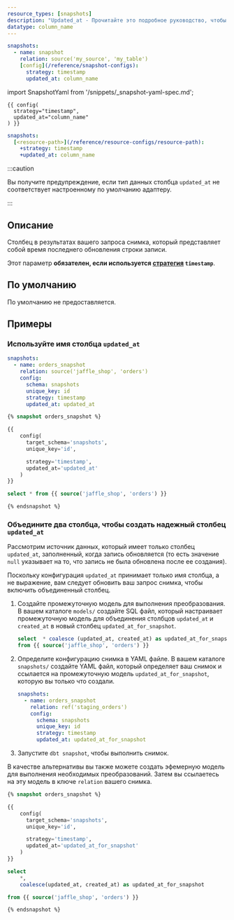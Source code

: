 ```yaml
---
resource_types: [snapshots]
description: "Updated_at - Прочитайте это подробное руководство, чтобы узнать о конфигурациях в dbt."
datatype: column_name
---
```



<VersionBlock firstVersion="1.9">

<File name="snapshots/snapshots.yml">

```yaml
snapshots:
  - name: snapshot
    relation: source('my_source', 'my_table')
    [config](/reference/snapshot-configs):
      strategy: timestamp
      updated_at: column_name
```
</File>
</VersionBlock>

<VersionBlock lastVersion="1.8">

import SnapshotYaml from '/snippets/_snapshot-yaml-spec.md';

<SnapshotYaml/>

<File name='snapshots/<filename>.sql'>

```jinja2
{{ config(
  strategy="timestamp",
  updated_at="column_name"
) }}

```

</File>
</VersionBlock>

<File name='dbt_project.yml'>

```yml
snapshots:
  [<resource-path>](/reference/resource-configs/resource-path):
    +strategy: timestamp
    +updated_at: column_name

```

</File>

<VersionBlock firstVersion="1.9">

:::caution

Вы получите предупреждение, если тип данных столбца `updated_at` не соответствует настроенному по умолчанию адаптеру.

:::

</VersionBlock>

## Описание
Столбец в результатах вашего запроса снимка, который представляет собой время последнего обновления строки записи.

Этот параметр **обязателен, если используется [стратегия](/reference/resource-configs/strategy) `timestamp`**.


## По умолчанию
По умолчанию не предоставляется.

## Примеры
### Используйте имя столбца `updated_at`

<VersionBlock firstVersion="1.9">

<File name="snapshots/orders_snapshot.yml">

```yaml
snapshots:
  - name: orders_snapshot
    relation: source('jaffle_shop', 'orders')
    config:
      schema: snapshots
      unique_key: id
      strategy: timestamp
      updated_at: updated_at

```
</File>
</VersionBlock>

<VersionBlock lastVersion="1.8">
<File name='snapshots/orders.sql'>

```sql
{% snapshot orders_snapshot %}

{{
    config(
      target_schema='snapshots',
      unique_key='id',

      strategy='timestamp',
      updated_at='updated_at'
    )
}}

select * from {{ source('jaffle_shop', 'orders') }}

{% endsnapshot %}

```

</File>
</VersionBlock>

### Объедините два столбца, чтобы создать надежный столбец `updated_at`
Рассмотрим источник данных, который имеет только столбец `updated_at`, заполненный, когда запись обновляется (то есть значение `null` указывает на то, что запись не была обновлена после ее создания).

Поскольку конфигурация `updated_at` принимает только имя столбца, а не выражение, вам следует обновить ваш запрос снимка, чтобы включить объединенный столбец.


<VersionBlock firstVersion="1.9">

1. Создайте промежуточную модель для выполнения преобразования.
   В вашем каталоге `models/` создайте SQL файл, который настраивает промежуточную модель для объединения столбцов `updated_at` и `created_at` в новый столбец `updated_at_for_snapshot`.

    <File name='models/staging_orders.sql'>

    ```sql
    select  * coalesce (updated_at, created_at) as updated_at_for_snapshot
    from {{ source('jaffle_shop', 'orders') }}

    ```
    </File>

2. Определите конфигурацию снимка в YAML файле. 
   В вашем каталоге `snapshots/` создайте YAML файл, который определяет ваш снимок и ссылается на промежуточную модель `updated_at_for_snapshot`, которую вы только что создали.

    <File name="snapshots/orders_snapshot.yml">

    ```yaml
    snapshots:
      - name: orders_snapshot
        relation: ref('staging_orders')
        config:
          schema: snapshots
          unique_key: id
          strategy: timestamp
          updated_at: updated_at_for_snapshot

    ```
    </File>

3. Запустите `dbt snapshot`, чтобы выполнить снимок.

В качестве альтернативы вы также можете создать эфемерную модель для выполнения необходимых преобразований. Затем вы ссылаетесь на эту модель в ключе `relation` вашего снимка.

</VersionBlock>


<VersionBlock lastVersion="1.8">

<File name='snapshots/orders.sql'>

```sql
{% snapshot orders_snapshot %}

{{
    config(
      target_schema='snapshots',
      unique_key='id',

      strategy='timestamp',
      updated_at='updated_at_for_snapshot'
    )
}}

select
    *,
    coalesce(updated_at, created_at) as updated_at_for_snapshot

from {{ source('jaffle_shop', 'orders') }}

{% endsnapshot %}

```

</File>
</VersionBlock>